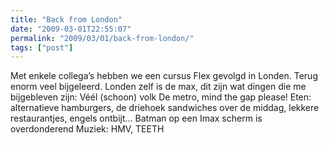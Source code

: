 ```yaml
---
title: "Back from London"
date: "2009-03-01T22:55:07"
permalink: "2009/03/01/back-from-london/"
tags: ["post"]
---
```

Met enkele collega’s hebben we een cursus Flex gevolgd in Londen. Terug enorm veel bijgeleerd. Londen zelf is de max, dit zijn wat dingen die me bijgebleven zijn: Véél (schoon) volk De metro, mind the gap please! Eten: alternatieve hamburgers, de driehoek sandwiches over de middag, lekkere restaurantjes, engels ontbijt… Batman op een Imax scherm is overdonderend Muziek: HMV, TEETH
